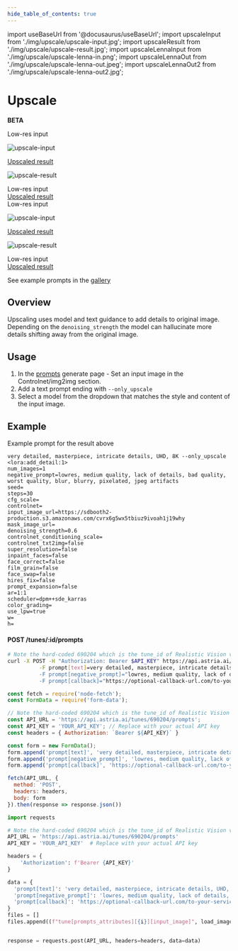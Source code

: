 ```yaml
---
hide_table_of_contents: true
---
```

import useBaseUrl from '@docusaurus/useBaseUrl';
import upscaleInput from './img/upscale/upscale-input.jpg';
import upscaleResult from './img/upscale/upscale-result.jpg';
import upscaleLennaInput from './img/upscale/upscale-lenna-in.png';
import upscaleLennaOut from './img/upscale/upscale-lenna-out.jpeg';
import upscaleLennaOut2 from './img/upscale/upscale-lenna-out2.jpg';


# Upscale
**BETA**

<div style={{ display: "grid", 'grid-template-columns': '1fr 1fr', gap: '1.5rem' }}>
<div>
<figcaption>Low-res input</figcaption>

![upscale-input](./img/upscale/upscale-input.jpg)
</div>

<div>
<figcaption>
<a href="https://www.astria.ai/gallery?text=only_upscale">Upscaled result</a>
</figcaption>

![upscale-result](./img/upscale/upscale-result.jpg)
</div>

</div>

<div style={{ display: "grid", 'grid-template-columns': '1fr 1fr', gap: '1.5rem' }}>
<div>
<figcaption>Low-res input</figcaption>

<div style={{backgroundImage: `url(`+upscaleInput+`)`, backgroundPosition: '50% 20%', backgroundSize: 3000,  width: "100%", height: 300}}></div>
</div>

<div>
<figcaption>
<a href="https://www.astria.ai/gallery?text=only_upscale">Upscaled result</a>
</figcaption>

<div style={{backgroundImage: `url('`+upscaleResult+`')`, backgroundPosition: '50% 20%', backgroundSize: 3000,  width: "100%", height: 300}}></div>
</div>

</div>
<div style={{ display: "grid", 'grid-template-columns': '1fr 1fr', gap: '1.5rem' }}>
<div>
<figcaption>Low-res input</figcaption>

![upscale-input](./img/upscale/upscale-lenna-in.png)
</div>

<div>
<figcaption>
<a href="https://www.astria.ai/gallery?text=only_upscale">Upscaled result</a>
</figcaption>

![upscale-result](./img/upscale/upscale-lenna-out2.jpg)
</div>

</div>

<div style={{ display: "grid", 'grid-template-columns': '1fr 1fr', gap: '1.5rem' }}>
<div>
<figcaption>Low-res input</figcaption>

<div style={{backgroundImage: `url(`+upscaleLennaInput+`)`, backgroundPosition: '50% 20%', backgroundSize: 1000,  width: "100%", height: 300}}></div>
</div>

<div>
<figcaption>
<a href="https://www.astria.ai/gallery?text=only_upscale">Upscaled result</a>
</figcaption>

<div style={{backgroundImage: `url('`+upscaleLennaOut2+`')`, backgroundPosition: '50% 20%', backgroundSize: 1000,  width: "100%", height: 300}}></div>
</div>

</div>








<div className="api-method">
<div>



See example prompts in the [gallery](https://www.astria.ai/gallery?text=only_upscale)

## Overview
Upscaling uses model and text guidance to add details to original image. Depending on the `denoising_strength` the model can hallucinate more details shifting away from the original image. 

## Usage
1. In the [prompts](https://www.astria.ai/prompts) generate page - Set an input image in the Controlnet/img2img section.
2. Add a text prompt ending with `--only_upscale`
3. Select a model from the dropdown that matches the style and content of the input image.

## Example 
Example prompt for the result above

```text
very detailed, masterpiece, intricate details, UHD, 8K --only_upscale <lora:add_detail:1>
num_images=1
negative_prompt=lowres, medium quality, lack of details, bad quality, worst quality, blur, blurry, pixelated, jpeg artifacts
seed=
steps=30
cfg_scale=
controlnet=
input_image_url=https://sdbooth2-production.s3.amazonaws.com/cvrx6g5wx5tbiuz9ivoah1j19why
mask_image_url=
denoising_strength=0.6
controlnet_conditioning_scale=
controlnet_txt2img=false
super_resolution=false
inpaint_faces=false
face_correct=false
film_grain=false
face_swap=false
hires_fix=false
prompt_expansion=false
ar=1:1
scheduler=dpm++sde_karras
color_grading=
use_lpw=true
w=
h=
```

</div>

<div>


#### POST /tunes/:id/prompts

<Tabs groupId="lang">
  <TabItem value="curl" label="cURL" default>

```bash showLineNumbers
# Note the hard-coded 690204 which is the tune_id of Realistic Vision v5.1 from the gallery
curl -X POST -H "Authorization: Bearer $API_KEY" https://api.astria.ai/tunes/690204/prompts \
          -F prompt[text]=very detailed, masterpiece, intricate details, UHD, 8K --only_upscale <lora:add_detail:1>" \
          -F prompt[negative_prompt]="lowres, medium quality, lack of details, bad quality, worst quality, blur, blurry, pixelated, jpeg artifacts" \
          -F prompt[callback]="https://optional-callback-url.com/to-your-service-when-ready?prompt_id=1" 
```
  </TabItem>
  <TabItem value="javascript" label="Node.js">

```javascript
const fetch = require('node-fetch');
const FormData = require('form-data');

// Note the hard-coded 690204 which is the tune_id of Realistic Vision v5.1 from the gallery
const API_URL = 'https://api.astria.ai/tunes/690204/prompts';
const API_KEY = 'YOUR_API_KEY'; // Replace with your actual API key
const headers = { Authorization: `Bearer ${API_KEY}` }

const form = new FormData();
form.append('prompt[text]', 'very detailed, masterpiece, intricate details, UHD, 8K --only_upscale <lora:add_detail:1>');
form.append('prompt[negative_prompt]', 'lowres, medium quality, lack of details, bad quality, worst quality, blur, blurry, pixelated, jpeg artifacts');
form.append('prompt[callback]', 'https://optional-callback-url.com/to-your-service-when-ready?prompt_id=1');

fetch(API_URL, {
  method: 'POST',
  headers: headers,
  body: form
}).then(response => response.json())


```
  </TabItem>
  <TabItem value="python" label="Python">

```python
import requests

# Note the hard-coded 690204 which is the tune_id of Realistic Vision v5.1 from the gallery
API_URL = 'https://api.astria.ai/tunes/690204/prompts'
API_KEY = 'YOUR_API_KEY'  # Replace with your actual API key

headers = {
    'Authorization': f'Bearer {API_KEY}'
}

data = {
  'prompt[text]': 'very detailed, masterpiece, intricate details, UHD, 8K --only_upscale <lora:add_detail:1>',
  'prompt[negative_prompt]': 'lowres, medium quality, lack of details, bad quality, worst quality, blur, blurry, pixelated, jpeg artifacts',
  'prompt[callback]': 'https://optional-callback-url.com/to-your-service-when-ready?prompt_id=1'
}
files = []
files.append((f"tune[prompts_attributes][{i}][input_image]", load_image(prompt['input_image'])))


response = requests.post(API_URL, headers=headers, data=data)
```
  </TabItem>
</Tabs>

</div>
</div>
